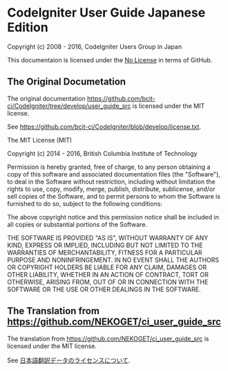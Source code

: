 # CodeIgniter User Guide Japanese Edition

Copyright (c) 2008 - 2016, CodeIgniter Users Group in Japan

This documentaion is licensed under the [No License](http://choosealicense.com/no-license/) in terms of GitHub.

## The Original Documetation

The original documentation <https://github.com/bcit-ci/CodeIgniter/tree/develop/user_guide_src> is licensed under the MIT license.

See <https://github.com/bcit-ci/CodeIgniter/blob/develop/license.txt>.

The MIT License (MIT)

Copyright (c) 2014 - 2016, British Columbia Institute of Technology

Permission is hereby granted, free of charge, to any person obtaining a copy
of this software and associated documentation files (the "Software"), to deal
in the Software without restriction, including without limitation the rights
to use, copy, modify, merge, publish, distribute, sublicense, and/or sell
copies of the Software, and to permit persons to whom the Software is
furnished to do so, subject to the following conditions:

The above copyright notice and this permission notice shall be included in
all copies or substantial portions of the Software.

THE SOFTWARE IS PROVIDED "AS IS", WITHOUT WARRANTY OF ANY KIND, EXPRESS OR
IMPLIED, INCLUDING BUT NOT LIMITED TO THE WARRANTIES OF MERCHANTABILITY,
FITNESS FOR A PARTICULAR PURPOSE AND NONINFRINGEMENT. IN NO EVENT SHALL THE
AUTHORS OR COPYRIGHT HOLDERS BE LIABLE FOR ANY CLAIM, DAMAGES OR OTHER
LIABILITY, WHETHER IN AN ACTION OF CONTRACT, TORT OR OTHERWISE, ARISING FROM,
OUT OF OR IN CONNECTION WITH THE SOFTWARE OR THE USE OR OTHER DEALINGS IN
THE SOFTWARE.

## The Translation from <https://github.com/NEKOGET/ci_user_guide_src>

The translation from <https://github.com/NEKOGET/ci_user_guide_src> is licensed under the MIT license.

See [日本語翻訳データのライセンスについて](https://github.com/NEKOGET/ci_user_guide_src/wiki/%E6%97%A5%E6%9C%AC%E8%AA%9E%E7%89%88%E5%9F%B7%E7%AD%86%E5%9F%BA%E6%BA%96#%E6%97%A5%E6%9C%AC%E8%AA%9E%E7%BF%BB%E8%A8%B3%E3%83%87%E3%83%BC%E3%82%BF%E3%81%AE%E3%83%A9%E3%82%A4%E3%82%BB%E3%83%B3%E3%82%B9%E3%81%AB%E3%81%A4%E3%81%84%E3%81%A6).
